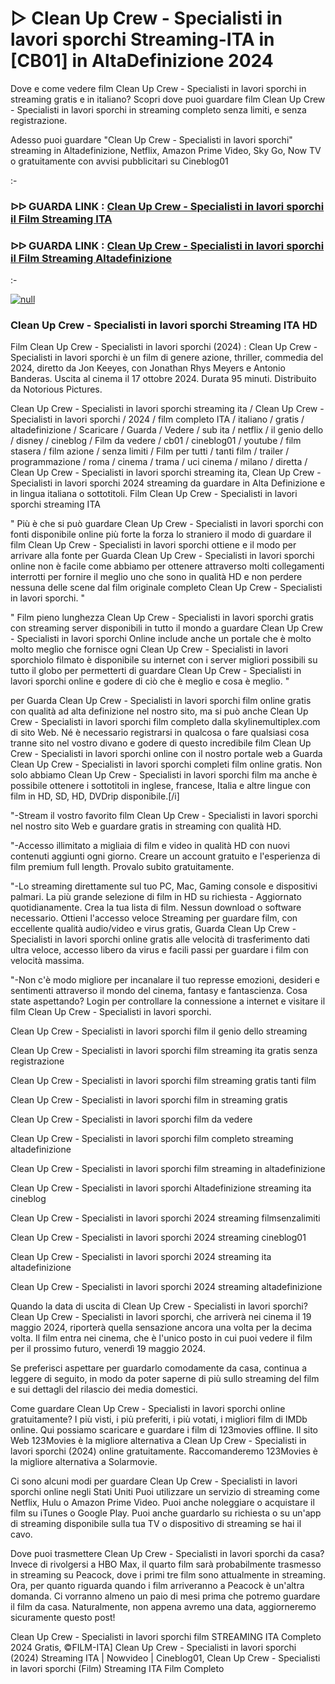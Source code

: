 # ▷ Clean Up Crew - Specialisti in lavori sporchi Streaming-ITA in [CB01] in AltaDefinizione 2024

Dove e come vedere film Clean Up Crew - Specialisti in lavori sporchi in streaming gratis e in italiano? Scopri dove puoi guardare film Clean Up Crew - Specialisti in lavori sporchi in streaming completo senza limiti, e senza registrazione.

Adesso puoi guardare "Clean Up Crew - Specialisti in lavori sporchi" streaming in Altadefinizione, Netflix, Amazon Prime Video, Sky Go, Now TV o gratuitamente con avvisi pubblicitari su Cineblog01

:-

### ᐅᐅ GUARDA LINK : [Clean Up Crew - Specialisti in lavori sporchi il Film Streaming ITA](https://t.co/DKyYIMBdMp)

### ᐅᐅ GUARDA LINK : [Clean Up Crew - Specialisti in lavori sporchi il Film Streaming Altadefinizione](https://t.co/DKyYIMBdMp)

:-

[![null](https://static.wixstatic.com/media/855a25_043b5abeb4ae4d35ac003198e7fe56ed~mv2.gif)](https://t.co/DKyYIMBdMp)

### Clean Up Crew - Specialisti in lavori sporchi Streaming ITA HD

Film Clean Up Crew - Specialisti in lavori sporchi (2024) : Clean Up Crew - Specialisti in lavori sporchi è un film di genere azione, thriller, commedia del 2024, diretto da Jon Keeyes, con Jonathan Rhys Meyers e Antonio Banderas. Uscita al cinema il 17 ottobre 2024. Durata 95 minuti. Distribuito da Notorious Pictures.

Clean Up Crew - Specialisti in lavori sporchi streaming ita / Clean Up Crew - Specialisti in lavori sporchi / 2024 / film completo ITA / italiano / gratis / altadefinizione / Scaricare / Guarda / Vedere / sub ita / netflix / il genio dello / disney / cineblog / Film da vedere / cb01 / cineblog01 / youtube / film stasera / film azione / senza limiti / Film per tutti / tanti film / trailer / programmazione / roma / cinema / trama / uci cinema / milano / diretta / Clean Up Crew - Specialisti in lavori sporchi streaming ita, Clean Up Crew - Specialisti in lavori sporchi 2024 streaming da guardare in Alta Definizione e in lingua italiana o sottotitoli. Film Clean Up Crew - Specialisti in lavori sporchi streaming ITA


" Più è che si può guardare Clean Up Crew - Specialisti in lavori sporchi con fonti disponibile online più forte la forza lo straniero il modo di guardare il film Clean Up Crew - Specialisti in lavori sporchi ottiene e il modo per arrivare alla fonte per Guarda Clean Up Crew - Specialisti in lavori sporchi online non è facile come abbiamo per ottenere attraverso molti collegamenti interrotti per fornire il meglio uno che sono in qualità HD e non perdere nessuna delle scene dal film originale completo Clean Up Crew - Specialisti in lavori sporchi. "


" Film pieno lunghezza Clean Up Crew - Specialisti in lavori sporchi gratis con streaming server disponibili in tutto il mondo a guardare Clean Up Crew - Specialisti in lavori sporchi Online include anche un portale che è molto molto meglio che fornisce ogni Clean Up Crew - Specialisti in lavori sporchiolo filmato è disponibile su internet con i server migliori possibili su tutto il globo per permetterti di guardare Clean Up Crew - Specialisti in lavori sporchi online e godere di ciò che è meglio e cosa è meglio. "

per Guarda Clean Up Crew - Specialisti in lavori sporchi film online gratis con qualità ad alta definizione nel nostro sito, ma si può anche Clean Up Crew - Specialisti in lavori sporchi film completo dalla skylinemultiplex.com di sito Web. Né è necessario registrarsi in qualcosa o fare qualsiasi cosa tranne sito nel vostro divano e godere di questo incredibile film Clean Up Crew - Specialisti in lavori sporchi online con il nostro portale web a Guarda Clean Up Crew - Specialisti in lavori sporchi completi film online gratis. Non solo abbiamo Clean Up Crew - Specialisti in lavori sporchi film ma anche è possibile ottenere i sottotitoli in inglese, francese, Italia e altre lingue con film in HD, SD, HD, DVDrip disponibile.[/i]

"-Stream il vostro favorito film Clean Up Crew - Specialisti in lavori sporchi nel nostro sito Web e guardare gratis in streaming con qualità HD.

"-Accesso illimitato a migliaia di film e video in qualità HD con nuovi contenuti aggiunti ogni giorno. Creare un account gratuito e l'esperienza di film premium full length. Provalo subito gratuitamente.

"-Lo streaming direttamente sul tuo PC, Mac, Gaming console e dispositivi palmari. La più grande selezione di film in HD su richiesta - Aggiornato quotidianamente. Crea la tua lista di film. Nessun download o software necessario. Ottieni l'accesso veloce Streaming per guardare film, con eccellente qualità audio/video e virus gratis, Guarda Clean Up Crew - Specialisti in lavori sporchi online gratis alle velocità di trasferimento dati ultra veloce, accesso libero da virus e facili passi per guardare i film con velocità massima.

"-Non c'è modo migliore per incanalare il tuo represse emozioni, desideri e sentimenti attraverso il mondo del cinema, fantasy e fantascienza. Cosa state aspettando? Login per controllare la connessione a internet e visitare il film Clean Up Crew - Specialisti in lavori sporchi.


Clean Up Crew - Specialisti in lavori sporchi film il genio dello streaming


Clean Up Crew - Specialisti in lavori sporchi film streaming ita gratis senza registrazione


Clean Up Crew - Specialisti in lavori sporchi film streaming gratis tanti film


Clean Up Crew - Specialisti in lavori sporchi film in streaming gratis


Clean Up Crew - Specialisti in lavori sporchi film da vedere


Clean Up Crew - Specialisti in lavori sporchi film completo streaming altadefinizione


Clean Up Crew - Specialisti in lavori sporchi film streaming in altadefinizione


Clean Up Crew - Specialisti in lavori sporchi Altadefinizione streaming ita cineblog


Clean Up Crew - Specialisti in lavori sporchi 2024 streaming filmsenzalimiti


Clean Up Crew - Specialisti in lavori sporchi 2024 streaming cineblog01


Clean Up Crew - Specialisti in lavori sporchi 2024 streaming ita altadefinizione


Clean Up Crew - Specialisti in lavori sporchi 2024 streaming altadefinizione


Quando la data di uscita di Clean Up Crew - Specialisti in lavori sporchi?
Clean Up Crew - Specialisti in lavori sporchi, che arriverà nei cinema il 19 maggio 2024, riporterà quella sensazione ancora una volta per la decima volta. Il film entra nei cinema, che è l'unico posto in cui puoi vedere il film per il prossimo futuro, venerdì 19 maggio 2024.

Se preferisci aspettare per guardarlo comodamente da casa, continua a leggere di seguito, in modo da poter saperne di più sullo streaming del film e sui dettagli del rilascio dei media domestici.

Come guardare Clean Up Crew - Specialisti in lavori sporchi online gratuitamente?
I più visti, i più preferiti, i più votati, i migliori film di IMDb online. Qui possiamo scaricare e guardare i film di 123movies offline. Il sito Web 123Movies è la migliore alternativa a Clean Up Crew - Specialisti in lavori sporchi (2024) online gratuitamente. Raccomanderemo 123Movies è la migliore alternativa a Solarmovie.

Ci sono alcuni modi per guardare Clean Up Crew - Specialisti in lavori sporchi online negli Stati Uniti Puoi utilizzare un servizio di streaming come Netflix, Hulu o Amazon Prime Video. Puoi anche noleggiare o acquistare il film su iTunes o Google Play. Puoi anche guardarlo su richiesta o su un'app di streaming disponibile sulla tua TV o dispositivo di streaming se hai il cavo.

Dove puoi trasmettere Clean Up Crew - Specialisti in lavori sporchi da casa?
Invece di rivolgersi a HBO Max, il quarto film sarà probabilmente trasmesso in streaming su Peacock, dove i primi tre film sono attualmente in streaming. Ora, per quanto riguarda quando i film arriveranno a Peacock è un'altra domanda. Ci vorranno almeno un paio di mesi prima che potremo guardare il film da casa. Naturalmente, non appena avremo una data, aggiorneremo sicuramente questo post!

Clean Up Crew - Specialisti in lavori sporchi film STREAMING ITA Completo 2024 Gratis, ©FILM-ITA] Clean Up Crew - Specialisti in lavori sporchi (2024) Streaming ITA | Nowvideo | Cineblog01, Clean Up Crew - Specialisti in lavori sporchi (Film) Streaming ITA Film Completo
